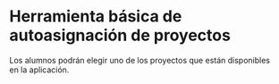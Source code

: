 # Herramienta básica de autoasignación de proyectos

Los alumnos podrán elegir uno de los proyectos que están disponibles  
en la aplicación.
